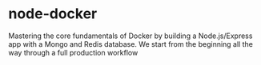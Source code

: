 # node-docker
Mastering the core fundamentals of Docker by building a Node.js/Express app with a Mongo and Redis database. We start from the beginning all the way through a full production workflow
